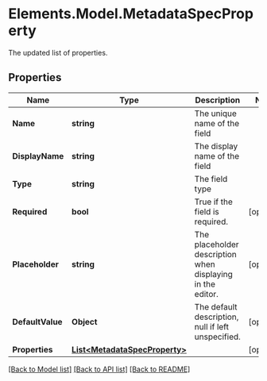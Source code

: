 # Elements.Model.MetadataSpecProperty
The updated list of properties.

## Properties

Name | Type | Description | Notes
------------ | ------------- | ------------- | -------------
**Name** | **string** | The unique name of the field | 
**DisplayName** | **string** | The display name of the field | 
**Type** | **string** | The field type | 
**Required** | **bool** | True if the field is required. | [optional] 
**Placeholder** | **string** | The placeholder description when displaying in the editor. | [optional] 
**DefaultValue** | **Object** | The default description, null if left unspecified. | [optional] 
**Properties** | [**List&lt;MetadataSpecProperty&gt;**](MetadataSpecProperty.md) |  | [optional] 

[[Back to Model list]](../README.md#documentation-for-models) [[Back to API list]](../README.md#documentation-for-api-endpoints) [[Back to README]](../README.md)

